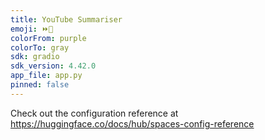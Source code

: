 ```yaml
---
title: YouTube Summariser
emoji: ⏩📄
colorFrom: purple
colorTo: gray
sdk: gradio
sdk_version: 4.42.0
app_file: app.py
pinned: false
---
```


Check out the configuration reference at https://huggingface.co/docs/hub/spaces-config-reference
